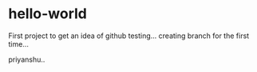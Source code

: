 # hello-world
First project to get an idea of github
testing... creating branch for the first time...



priyanshu..
